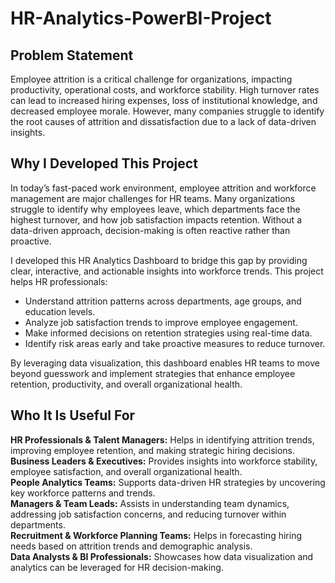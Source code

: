 # HR-Analytics-PowerBI-Project

<h2>Problem Statement</h2>
Employee attrition is a critical challenge for organizations, impacting productivity, operational costs, and workforce stability. High turnover rates can lead to increased hiring expenses, loss of institutional knowledge, and decreased employee morale. However, many companies struggle to identify the root causes of attrition and dissatisfaction due to a lack of data-driven insights.

<h2>Why I Developed This Project</h2>
In today’s fast-paced work environment, employee attrition and workforce management are major challenges for HR teams. Many organizations struggle to identify why employees leave, which departments face the highest turnover, and how job satisfaction impacts retention. Without a data-driven approach, decision-making is often reactive rather than proactive.

I developed this HR Analytics Dashboard to bridge this gap by providing clear, interactive, and actionable insights into workforce trends. This project helps HR professionals:
- Understand attrition patterns across departments, age groups, and education levels.
- Analyze job satisfaction trends to improve employee engagement.
- Make informed decisions on retention strategies using real-time data.
- Identify risk areas early and take proactive measures to reduce turnover.

By leveraging data visualization, this dashboard enables HR teams to move beyond guesswork and implement strategies that enhance employee retention, productivity, and overall organizational health. 

<h2>Who It Is Useful For</h2>
<b>HR Professionals & Talent Managers:</b> Helps in identifying attrition trends, improving employee retention, and making strategic hiring decisions. <br>
<b>Business Leaders & Executives:</b> Provides insights into workforce stability, employee satisfaction, and overall organizational health. <br>
<b>People Analytics Teams:</b> Supports data-driven HR strategies by uncovering key workforce patterns and trends. <br>
<b>Managers & Team Leads:</b> Assists in understanding team dynamics, addressing job satisfaction concerns, and reducing turnover within departments. <br>
<b>Recruitment & Workforce Planning Teams:</b> Helps in forecasting hiring needs based on attrition trends and demographic analysis. <br>
<b>Data Analysts & BI Professionals:</b> Showcases how data visualization and analytics can be leveraged for HR decision-making.

